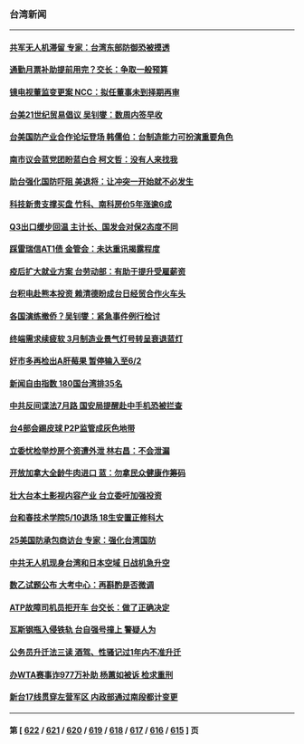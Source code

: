### 台湾新闻
---
#### [共军无人机滞留 专家：台湾东部防御恐被摸透](../../pages/ncid1349361/n13987381.md) 
#### [通勤月票补助提前用完？交长：争取一般预算](../../pages/ncid1349361/n13987390.md) 
#### [镜电视董监变更案 NCC：拟任董事未到择期再审](../../pages/ncid1349361/n13987387.md) 
#### [台美21世纪贸易倡议 吴钊燮：数周内签早收](../../pages/ncid1349361/n13987364.md) 
#### [台美国防产业合作论坛登场 韩儒伯：台制造能力可扮演重要角色](../../pages/ncid1349361/n13987359.md) 
#### [南市议会蓝党团盼蓝白合 柯文哲：没有人来找我](../../pages/ncid1349361/n13987366.md) 
#### [助台强化国防吓阻 美退将：让冲突一开始就不必发生](../../pages/ncid1349361/n13987361.md) 
#### [科技新贵支撑买盘 竹科、南科房价5年涨逾6成](../../pages/ncid1349361/n13987339.md) 
#### [Q3出口缓步回温 主计长、国发会对保2态度不同](../../pages/ncid1349361/n13987335.md) 
#### [踩雷瑞信AT1债 金管会：未达重讯揭露程度](../../pages/ncid1349361/n13987346.md) 
#### [疫后扩大就业方案 台劳动部：有助于提升受雇薪资](../../pages/ncid1349361/n13987347.md) 
#### [台积电赴熊本投资 赖清德盼成台日经贸合作火车头](../../pages/ncid1349361/n13987343.md) 
#### [各国演练撤侨？吴钊燮：紧急事件例行检讨](../../pages/ncid1349361/n13987342.md) 
#### [终端需求续疲软 3月制造业景气灯号转呈衰退蓝灯](../../pages/ncid1349361/n13987340.md) 
#### [好市多再检出A肝莓果  暂停输入至6/2](../../pages/ncid1349361/n13987299.md) 
#### [新闻自由指数 180国台湾排35名](../../pages/ncid1349361/n13987319.md) 
#### [中共反间谍法7月路 国安局提醒赴中手机恐被拦查](../../pages/ncid1349361/n13987321.md) 
#### [台4部会踢皮球  P2P监管成灰色地带](../../pages/ncid1349361/n13987280.md) 
#### [立委忧检举炒房个资遭外泄 林右昌：不会泄漏](../../pages/ncid1349361/n13987323.md) 
#### [开放加拿大全龄牛肉进口 蓝：勿拿民众健康作筹码](../../pages/ncid1349361/n13987312.md) 
#### [壮大台本土影视内容产业 台立委吁加强投资](../../pages/ncid1349361/n13987314.md) 
#### [台和春技术学院5/10退场 18生安置正修科大](../../pages/ncid1349361/n13987272.md) 
#### [25美国防承包商访台 专家：强化台湾国防](../../pages/ncid1349361/n13986364.md) 
#### [中共无人机现身台湾和日本空域 日战机急升空](../../pages/ncid1349361/n13986533.md) 
#### [数乙试题公布 大考中心：再斟酌是否微调](../../pages/ncid1349361/n13986572.md) 
#### [ATP故障司机员拒开车 台交长：做了正确决定](../../pages/ncid1349361/n13986638.md) 
#### [瓦斯钢瓶入侵铁轨 台自强号撞上 警疑人为](../../pages/ncid1349361/n13986636.md) 
#### [公务员升迁法三读 酒驾、性骚记过1年内不准升迁](../../pages/ncid1349361/n13986641.md) 
#### [办WTA赛事诈977万补助 杨蕙如被诉 检求重刑](../../pages/ncid1349361/n13986635.md) 
#### [新台17线贯穿左营军区 内政部通过南段都计变更](../../pages/ncid1349361/n13986643.md) 

---
#### 第 [ [622](./622.md) / [621](./621.md) / [620](./620.md) / [619](./619.md) / [618](./618.md) / [617](./617.md) / [616](./616.md) / [615](./615.md) ] 页
